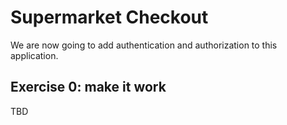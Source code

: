 
# Supermarket Checkout

We are now going to add authentication and authorization to this application.

## Exercise 0: make it work

TBD